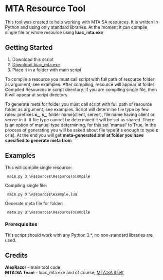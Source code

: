 # MTA Resource Tool

This tool was created to help working with MTA:SA resources. It is written In Python and using only standard libraries.
At the moment it can compile single file or whole resource using **luac_mta.exe**

## Getting Started

1. Download this script
2. [Download luac_mta.exe ](http://luac.mtasa.com/files/windows/x86/luac_mta.exe)
3. Place it in a folder with main script

To compile a resource you must call script with full path of resource folder as argument, see examples.
After compiling, resource will appear at folder Compiled Resources in script directory. If you are compiling single file, then it will appear at script directory.

To generate meta for folder you must call script with full path of resource folder as argument, see examples.
Script will determine file type by few rules: prefixes **c_, s_**, folder name(client, server), file name having client or server in it. If file type cannot be determined it will be set as shared. There is an option of manual type determining, for this set 'manual' to True. In the process of generating you will be asked about file type(it's enough to type **c** or **s**). At the end you will get **meta-generated.xml at folder you have specified to generate meta from**
## Examples

This will compile single resource:
```
 main.py D:\Resources\ResourceToCompile
```

Compiling single file:
```
 main.py D:\Resources\example.lua
```

Generate meta file for folder:
```
 meta.py D:\Resources\ResourceToCompile
```
### Prerequisites

This script should work with any Python 3.*, no non-standard libraries are used.

## Credits

**AlexRazor** - main tool code  
**MTA:SA Team** - luac_mta.exe and of course, [MTA:SA itself](https://github.com/multitheftauto/mtasa-blue)
